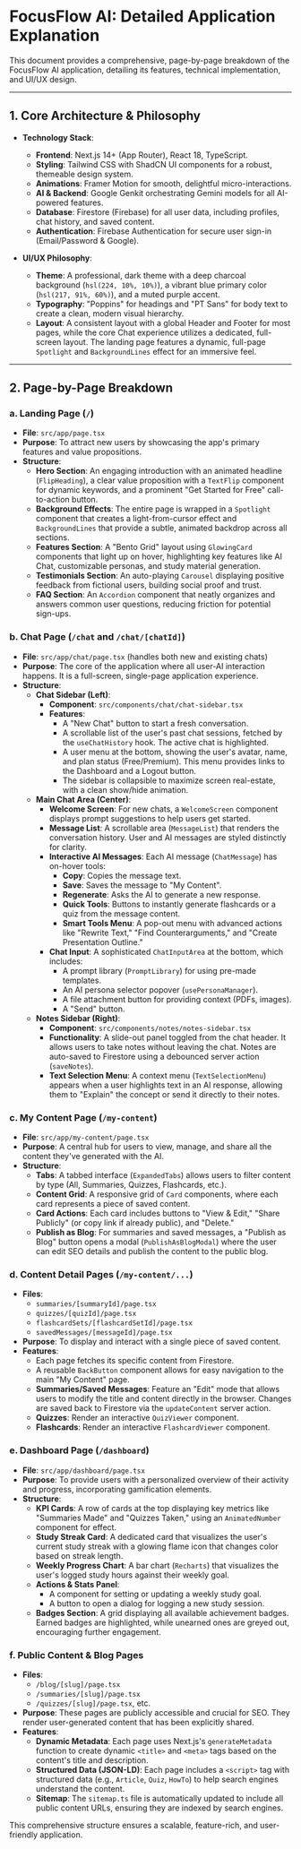 
# FocusFlow AI: Detailed Application Explanation

This document provides a comprehensive, page-by-page breakdown of the FocusFlow AI application, detailing its features, technical implementation, and UI/UX design.

---

## 1. Core Architecture & Philosophy

- **Technology Stack**:
  - **Frontend**: Next.js 14+ (App Router), React 18, TypeScript.
  - **Styling**: Tailwind CSS with ShadCN UI components for a robust, themeable design system.
  - **Animations**: Framer Motion for smooth, delightful micro-interactions.
  - **AI & Backend**: Google Genkit orchestrating Gemini models for all AI-powered features.
  - **Database**: Firestore (Firebase) for all user data, including profiles, chat history, and saved content.
  - **Authentication**: Firebase Authentication for secure user sign-in (Email/Password & Google).

- **UI/UX Philosophy**:
  - **Theme**: A professional, dark theme with a deep charcoal background (`hsl(224, 10%, 10%)`), a vibrant blue primary color (`hsl(217, 91%, 60%)`), and a muted purple accent.
  - **Typography**: "Poppins" for headings and "PT Sans" for body text to create a clean, modern visual hierarchy.
  - **Layout**: A consistent layout with a global Header and Footer for most pages, while the core Chat experience utilizes a dedicated, full-screen layout. The landing page features a dynamic, full-page `Spotlight` and `BackgroundLines` effect for an immersive feel.

---

## 2. Page-by-Page Breakdown

### a. Landing Page (`/`)

- **File**: `src/app/page.tsx`
- **Purpose**: To attract new users by showcasing the app's primary features and value propositions.
- **Structure**:
  - **Hero Section**: An engaging introduction with an animated headline (`FlipHeading`), a clear value proposition with a `TextFlip` component for dynamic keywords, and a prominent "Get Started for Free" call-to-action button.
  - **Background Effects**: The entire page is wrapped in a `Spotlight` component that creates a light-from-cursor effect and `BackgroundLines` that provide a subtle, animated backdrop across all sections.
  - **Features Section**: A "Bento Grid" layout using `GlowingCard` components that light up on hover, highlighting key features like AI Chat, customizable personas, and study material generation.
  - **Testimonials Section**: An auto-playing `Carousel` displaying positive feedback from fictional users, building social proof and trust.
  - **FAQ Section**: An `Accordion` component that neatly organizes and answers common user questions, reducing friction for potential sign-ups.

### b. Chat Page (`/chat` and `/chat/[chatId]`)

- **File**: `src/app/chat/page.tsx` (handles both new and existing chats)
- **Purpose**: The core of the application where all user-AI interaction happens. It is a full-screen, single-page application experience.
- **Structure**:
  - **Chat Sidebar (Left)**:
    - **Component**: `src/components/chat/chat-sidebar.tsx`
    - **Features**:
      - A "New Chat" button to start a fresh conversation.
      - A scrollable list of the user's past chat sessions, fetched by the `useChatHistory` hook. The active chat is highlighted.
      - A user menu at the bottom, showing the user's avatar, name, and plan status (Free/Premium). This menu provides links to the Dashboard and a Logout button.
      - The sidebar is collapsible to maximize screen real-estate, with a clean show/hide animation.
  - **Main Chat Area (Center)**:
    - **Welcome Screen**: For new chats, a `WelcomeScreen` component displays prompt suggestions to help users get started.
    - **Message List**: A scrollable area (`MessageList`) that renders the conversation history. User and AI messages are styled distinctly for clarity.
    - **Interactive AI Messages**: Each AI message (`ChatMessage`) has on-hover tools:
        - **Copy**: Copies the message text.
        - **Save**: Saves the message to "My Content".
        - **Regenerate**: Asks the AI to generate a new response.
        - **Quick Tools**: Buttons to instantly generate flashcards or a quiz from the message content.
        - **Smart Tools Menu**: A pop-out menu with advanced actions like "Rewrite Text," "Find Counterarguments," and "Create Presentation Outline."
    - **Chat Input**: A sophisticated `ChatInputArea` at the bottom, which includes:
      - A prompt library (`PromptLibrary`) for using pre-made templates.
      - An AI persona selector popover (`usePersonaManager`).
      - A file attachment button for providing context (PDFs, images).
      - A "Send" button.
  - **Notes Sidebar (Right)**:
    - **Component**: `src/components/notes/notes-sidebar.tsx`
    - **Functionality**: A slide-out panel toggled from the chat header. It allows users to take notes without leaving the chat. Notes are auto-saved to Firestore using a debounced server action (`saveNotes`).
    - **Text Selection Menu**: A context menu (`TextSelectionMenu`) appears when a user highlights text in an AI response, allowing them to "Explain" the concept or send it directly to their notes.

### c. My Content Page (`/my-content`)

- **File**: `src/app/my-content/page.tsx`
- **Purpose**: A central hub for users to view, manage, and share all the content they've generated with the AI.
- **Structure**:
  - **Tabs**: A tabbed interface (`ExpandedTabs`) allows users to filter content by type (All, Summaries, Quizzes, Flashcards, etc.).
  - **Content Grid**: A responsive grid of `Card` components, where each card represents a piece of saved content.
  - **Card Actions**: Each card includes buttons to "View & Edit," "Share Publicly" (or copy link if already public), and "Delete."
  - **Publish as Blog**: For summaries and saved messages, a "Publish as Blog" button opens a modal (`PublishAsBlogModal`) where the user can edit SEO details and publish the content to the public blog.

### d. Content Detail Pages (`/my-content/...`)

- **Files**:
  - `summaries/[summaryId]/page.tsx`
  - `quizzes/[quizId]/page.tsx`
  - `flashcardSets/[flashcardSetId]/page.tsx`
  - `savedMessages/[messageId]/page.tsx`
- **Purpose**: To display and interact with a single piece of saved content.
- **Features**:
  - Each page fetches its specific content from Firestore.
  - A reusable `BackButton` component allows for easy navigation to the main "My Content" page.
  - **Summaries/Saved Messages**: Feature an "Edit" mode that allows users to modify the title and content directly in the browser. Changes are saved back to Firestore via the `updateContent` server action.
  - **Quizzes**: Render an interactive `QuizViewer` component.
  - **Flashcards**: Render an interactive `FlashcardViewer` component.

### e. Dashboard Page (`/dashboard`)

- **File**: `src/app/dashboard/page.tsx`
- **Purpose**: To provide users with a personalized overview of their activity and progress, incorporating gamification elements.
- **Structure**:
  - **KPI Cards**: A row of cards at the top displaying key metrics like "Summaries Made" and "Quizzes Taken," using an `AnimatedNumber` component for effect.
  - **Study Streak Card**: A dedicated card that visualizes the user's current study streak with a glowing flame icon that changes color based on streak length.
  - **Weekly Progress Chart**: A bar chart (`Recharts`) that visualizes the user's logged study hours against their weekly goal.
  - **Actions & Stats Panel**:
    - A component for setting or updating a weekly study goal.
    - A button to open a dialog for logging a new study session.
  - **Badges Section**: A grid displaying all available achievement badges. Earned badges are highlighted, while unearned ones are greyed out, encouraging further engagement.

### f. Public Content & Blog Pages

- **Files**:
  - `/blog/[slug]/page.tsx`
  - `/summaries/[slug]/page.tsx`
  - `/quizzes/[slug]/page.tsx`, etc.
- **Purpose**: These pages are publicly accessible and crucial for SEO. They render user-generated content that has been explicitly shared.
- **Features**:
  - **Dynamic Metadata**: Each page uses Next.js's `generateMetadata` function to create dynamic `<title>` and `<meta>` tags based on the content's title and description.
  - **Structured Data (JSON-LD)**: Each page includes a `<script>` tag with structured data (e.g., `Article`, `Quiz`, `HowTo`) to help search engines understand the content.
  - **Sitemap**: The `sitemap.ts` file is automatically updated to include all public content URLs, ensuring they are indexed by search engines.

This comprehensive structure ensures a scalable, feature-rich, and user-friendly application.

